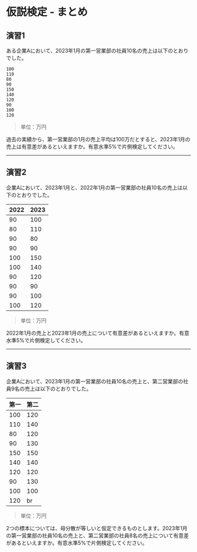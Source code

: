 # 仮説検定 - まとめ

## 演習1

ある企業Aにおいて、2023年1月の第一営業部の社員10名の売上は以下のとおりでした。

```
100
110
80
90
150
140
120
90
100
120
```

> 単位：万円

過去の実績から、第一営業部の1月の売上平均は100万だとすると、2023年1月の売上は有意差があるといえますか。有意水準5%で片側検定してください。

<!--

```r
sales <- c(100, 110, 80, 90, 150, 140, 120, 90, 100, 120)
t.test(sales, mu = 100)
```

-->
---


## 演習2

企業Aにおいて、2023年1月と、2022年1月の第一営業部の社員10名の売上は以下のとおりでした。

|2022|2023|
|:--|:--|
|90|100|
|80|110|
|90|80|
|90|90|
|100|150|
|100|140|
|90|120|
|90|90|
|90|100|
|100|120|

> 単位：万円

2022年1月の売上と2023年1月の売上について有意差があるといえますか。有意水準5%で片側検定してください。

<!--

```r
sales2022 <- c(90, 80, 90, 90, 100, 100, 90, 90, 90, 100)
sales2023 <- c(100, 110, 80, 90, 150, 140, 100, 90, 100, 120)
t.test(sales2023, sales2022, paired = T, alternative = "greater")

sales_diff <- sales2023 - sales2022
t.test(sales_diff, mu = 0, alternative = 'greater')
```
-->
---

## 演習3

企業Aにおいて、2023年1月の第一営業部の社員10名の売上と、第二営業部の社員9名の売上は以下のとおりでした。

|第一|第二|
|:--|:--|
|100|120|
|110|140|
|80|120|
|90|130|
|150|150|
|140|140|
|120|120|
|90|130|
|100|100|
|120|br|

> 単位：万円

2つの標本については、母分散が等しいと仮定できるものとします。2023年1月の第一営業部の社員10名の売上と、第二営業部の社員8名の売上について有意差があるといえますか。有意水準5%で片側検定してください。

<!--

```r
sales <- c(100, 110, 80, 90, 150, 140, 120, 90, 100, 120)
t.test(sales, mu = 100)

sales2022 <- c(90, 80, 90, 90, 100, 100, 90, 90, 90, 100)
sales2023 <- c(100, 110, 80, 90, 150, 140, 100, 90, 100, 120)
t.test(sales2023, sales2022, paired = T, alternative = "greater")

sales_diff <- sales2023 - sales2022
t.test(sales_diff, mu = 0, alternative = 'greater')

group1 <- c(100, 110, 80, 90, 150, 140, 120, 90, 100, 120)
group2 <- c(120, 140, 120, 130, 150, 140, 120, 130, 100)
t.test(group2, group1, var.equal = T, alternative = 'greater')
```

```r
var.test(group1, group2, alternative)
f <- var(group1) / var(group2)
pf(f, df1 = length(group1) - 1, df2 = length(group2) - 1, lower.tail = F) * 2
```

-->